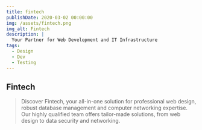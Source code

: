```yaml
---
title: fintech
publishDate: 2020-03-02 00:00:00
img: /assets/fintech.png
img_alt: Fintech
description: |
  Your Partner for Web Development and IT Infrastructure
tags:
  - Design
  - Dev
  - Testing
---
```


## Fintech

>  Discover Fintech, your all-in-one solution for professional web design, robust database management and computer networking expertise. Our highly qualified team offers tailor-made solutions, from web design to data security and networking. 
